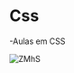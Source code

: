 # Css
-Aulas em CSS

![ZMhS](https://github.com/user-attachments/assets/6304c4e9-a14a-4fe3-ad25-22a02a97a2e0)

